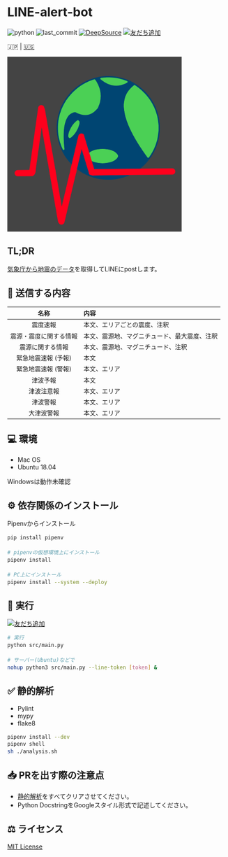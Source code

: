 # LINE-alert-bot

![python](https://img.shields.io/github/pipenv/locked/python-version/yuto51942/LINE-alert-bot)
![last_commit](https://img.shields.io/github/last-commit/yuto51942/LINE-alert-bot)
[![DeepSource](https://static.deepsource.io/deepsource-badge-dark-mini.svg)](https://deepsource.io/gh/yuto51942/LINE-alert-bot/?ref=repository-badge)
<a href="https://lin.ee/jTUmGFn"><img src="https://scdn.line-apps.com/n/line_add_friends/btn/ja.png" alt="友だち追加" height="20" border="0"></a>

 🇯🇵 |  [🇺🇸](doc/README_en.md)

<img src='doc/IMG_0128.png' width='400'>

## TL;DR

[気象庁から地震のデータ](http://www.data.jma.go.jp/developer/xml/feed/eqvol.xml)を取得してLINEにpostします。

## 📢 送信する内容

|          名称          | 内容                                         |
| :--------------------: | :------------------------------------------- |
|        震度速報        | 本文、エリアごとの震度、注釈                 |
| 震源・震度に関する情報 | 本文、震源地、マグニチュード、最大震度、注釈 |
|    震源に関する情報    | 本文、震源地、マグニチュード、注釈           |
|  緊急地震速報 (予報)   | 本文                                         |
|  緊急地震速報 (警報)   | 本文、エリア                                 |
|        津波予報        | 本文                                         |
|       津波注意報       | 本文、エリア                                 |
|        津波警報        | 本文、エリア                                 |
|       大津波警報       | 本文、エリア                                 |

## 💻 環境

- Mac OS
- Ubuntu 18.04

Windowsは動作未確認

## ⚙ 依存関係のインストール

Pipenvからインストール

```bash
pip install pipenv

# pipenvの仮想環境上にインストール
pipenv install

# PC上にインストール
pipenv install --system --deploy
```

## 🚀 実行

<a href="https://lin.ee/jTUmGFn"><img src="https://scdn.line-apps.com/n/line_add_friends/btn/ja.png" alt="友だち追加" height="20" border="0"></a>

```bash
# 実行
python src/main.py

# サーバー(Ubuntu)などで
nohup python3 src/main.py --line-token [token] &
```

## ✅ 静的解析

- Pylint
- mypy
- flake8

```bash
pipenv install --dev
pipenv shell
sh ./analysis.sh
```

## 📥 PRを出す際の注意点

- [静的解析](#✅-静的解析)をすべてクリアさせてください。
- Python DocstringをGoogleスタイル形式で記述してください。

## ⚖ ライセンス

[MIT License](LICENSE)
